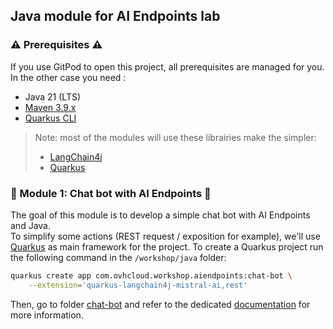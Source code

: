 ## Java module for AI Endpoints lab

### ⚠️ Prerequisites ⚠️

If you use GitPod to open this project, all prerequisites are managed for you.  
In the other case you need : 
 - Java 21 (LTS)
 - [Maven 3.9.x](https://maven.apache.org/download.cgi)
 - [Quarkus CLI](https://quarkus.io/guides/cli-tooling)

> Note: most of the modules will use these librairies make the simpler: 
>  - [LangChain4j](https://docs.langchain4j.dev/intro/)
>  - [Quarkus](https://quarkus.io/)

### 🤖 Module 1: Chat bot with AI Endpoints 💬

The goal of this module is to develop a simple chat bot with AI Endpoints and Java.  
To simplify some actions (REST request / exposition for example), we'll use [Quarkus](https://quarkus.io/) as main framework for the project.
To create a Quarkus project run the following command in the `/workshop/java` folder:
```bash
quarkus create app com.ovhcloud.workshop.aiendpoints:chat-bot \
    --extension='quarkus-langchain4j-mistral-ai,rest'
```
Then, go to folder [chat-bot](./chat-bot/) and refer to the dedicated [documentation](./chat-bot/README.md) for more information. 